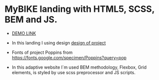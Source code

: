 # MyBIKE landing with HTML5, SCSS, BEM and JS.

- [DEMO LINK](https://angelion541.github.io/mybike_landing/)

- In this landing I using design [design of project](https://www.figma.com/file/OMjQNb3hg1LKMV4OwyQ3Ao/BOSE?node-id=0%3A1)

- Fonts of project Poppins from https://fonts.google.com/specimen/Poppins?query=pop

- In this adaptive website I`m used BEM methodology, Flexbox, Grid elements, is styled by use scss preprocessor and JS scripts.

